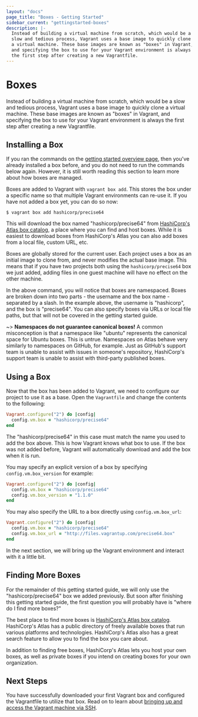 ```yaml
---
layout: "docs"
page_title: "Boxes - Getting Started"
sidebar_current: "gettingstarted-boxes"
description: |-
  Instead of building a virtual machine from scratch, which would be a
  slow and tedious process, Vagrant uses a base image to quickly clone
  a virtual machine. These base images are known as "boxes" in Vagrant,
  and specifying the box to use for your Vagrant environment is always
  the first step after creating a new Vagrantfile.
---
```


# Boxes

Instead of building a virtual machine from scratch, which would be a
slow and tedious process, Vagrant uses a base image to quickly clone
a virtual machine. These base images are known as "boxes" in Vagrant,
and specifying the box to use for your Vagrant environment is always
the first step after creating a new Vagrantfile.

## Installing a Box

If you ran the commands on the [getting started overview page](/docs/getting-started/),
then you've already installed a box before, and you do not need to run
the commands below again. However, it is still worth reading this section
to learn more about how boxes are managed.

Boxes are added to Vagrant with `vagrant box add`. This stores the box
under a specific name so that multiple Vagrant environments can re-use it.
If you have not added a box yet, you can do so now:

```
$ vagrant box add hashicorp/precise64
```

This will download the box named "hashicorp/precise64" from
[HashiCorp's Atlas box catalog](https://atlas.hashicorp.com/boxes/search), a place where you can find
and host boxes. While it is easiest to download boxes from HashiCorp's Atlas
you can also add boxes from a local file, custom URL, etc.

Boxes are globally stored for the current user. Each project uses a box
as an initial image to clone from, and never modifies the actual base
image. This means that if you have two projects both using the `hashicorp/precise64`
box we just added, adding files in one guest machine will have no effect
on the other machine.

In the above command, you will notice that boxes are namespaced. Boxes are
broken down into two parts - the username and the box name - separated by a
slash. In the example above, the username is "hashicorp", and the box is
"precise64". You can also specify boxes via URLs or local file paths, but that
will not be covered in the getting started guide.

~> **Namespaces do not guarantee canonical boxes!** A common misconception is
that a namespace like "ubuntu" represents the canonical space for Ubuntu boxes.
This is untrue. Namespaces on Atlas behave very similarly to namespaces on
GitHub, for example. Just as GitHub's support team is unable to assist with
issues in someone's repository, HashiCorp's support team is unable to assist
with third-party published boxes.

## Using a Box

Now that the box has been added to Vagrant, we need to configure our
project to use it as a base. Open the `Vagrantfile` and change the
contents to the following:

```ruby
Vagrant.configure("2") do |config|
  config.vm.box = "hashicorp/precise64"
end
```

The "hashicorp/precise64" in this case must match the name you used to add
the box above. This is how Vagrant knows what box to use. If the box was not
added before, Vagrant will automatically download and add the box when it is
run.

You may specify an explicit version of a box by specifying `config.vm.box_version`
for example:

```ruby
Vagrant.configure("2") do |config|
  config.vm.box = "hashicorp/precise64"
  config.vm.box_version = "1.1.0"
end
```

You may also specify the URL to a box directly using `config.vm.box_url`:

```ruby
Vagrant.configure("2") do |config|
  config.vm.box = "hashicorp/precise64"
  config.vm.box_url = "http://files.vagrantup.com/precise64.box"
end
```

In the next section, we will bring up the Vagrant environment and interact
with it a little bit.

## Finding More Boxes

For the remainder of this getting started guide, we will only use the
"hashicorp/precise64" box we added previously. But soon after finishing
this getting started guide, the first question you will probably have is
"where do I find more boxes?"

The best place to find more boxes is [HashiCorp's Atlas box catalog](https://atlas.hashicorp.com/boxes/search).
HashiCorp's Atlas has a public directory of freely available boxes that
run various platforms and technologies. HashiCorp's Atlas also has a great search
feature to allow you to find the box you care about.

In addition to finding free boxes, HashiCorp's Atlas lets you host your own
boxes, as well as private boxes if you intend on creating boxes for your
own organization.

## Next Steps

You have successfully downloaded your first Vagrant box and configured the
Vagrantfile to utilize that box. Read on to learn about [bringing up and access
the Vagrant machine via SSH](/docs/getting-started/up.html).
